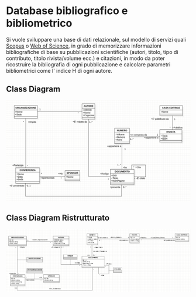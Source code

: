 # Database bibliografico e bibliometrico

Si vuole sviluppare una base di dati relazionale, sul modello di servizi quali
[Scopus​](https://www.scopus.com/freelookup/form/author.uri) o [Web of Science​](https://clarivate.com/products/web-of-science/) , in grado di memorizzare informazioni
bibliografiche di base su pubblicazioni scientifiche (autori, titolo, tipo di
contributo, titolo rivista/volume ecc.) e citazioni, in modo da poter
ricostruire la bibliografia di ogni pubblicazione e calcolare parametri
bibliometrici come l'​ indice H​ di ogni autore.

## Class Diagram

<img src="./.github/cd.png" alt="Class Diagram" width=512>

## Class Diagram Ristrutturato

<img src="./.github/cd_ristrutturato.png" alt="Class Diagram" width=512>
